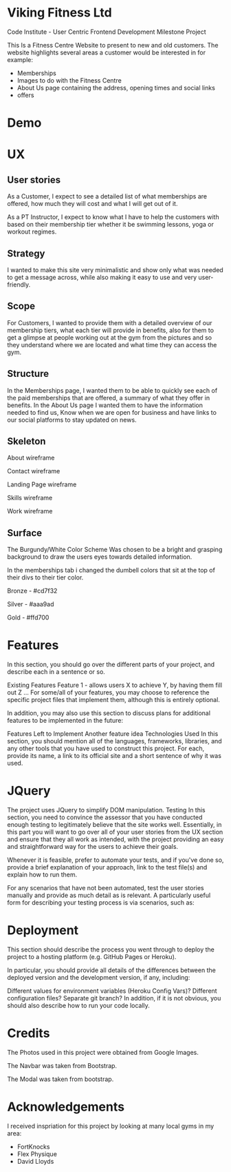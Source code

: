 # Viking Fitness Ltd

Code Institute - User Centric Frontend Development Milestone Project

This Is a Fitness Centre Website to present to new and old customers. The website highlights several areas a customer would be interested in for example:
- Memberships
- Images to do with the Fitness Centre
- About Us page containing the address, opening times and social links
- offers

# Demo

# UX

## User stories
As a Customer, I expect to see a detailed list of what memberships are offered, how much they will cost and what I will get out of it.

As a PT Instructor, I expect to know what I have to help the customers with based on their membership tier whether it be swimming lessons, yoga or workout regimes.

## Strategy
I wanted to make this site very minimalistic and show only what was needed to get a message across, while also making it easy to use and very user-friendly.

## Scope
For Customers, I wanted to provide them with a detailed overview of our membership tiers, what each tier will provide in benefits, also for them to get a glimpse at people working out at the gym from the pictures and so they understand where we are located and what time they can access the gym.

## Structure
In the Memberships page, I wanted them to be able to quickly see each of the paid memberships that are offered, a summary of what they offer in benefits. In the About Us page I wanted them to have the information needed to find us, Know when we are open for business and have links to our social platforms to stay updated on news.

## Skeleton
About wireframe

Contact wireframe

Landing Page wireframe

Skills wireframe

Work wireframe

## Surface
The Burgundy/White Color Scheme Was chosen to be a bright and grasping background to draw the users eyes towards detailed information.

In the memberships tab i changed the dumbell colors that sit at the top of their divs to their tier color.

Bronze - #cd7f32

Silver - #aaa9ad

Gold - #ffd700

# Features
In this section, you should go over the different parts of your project, and describe each in a sentence or so.

Existing Features Feature 1 - allows users X to achieve Y, by having them fill out Z ... For some/all of your features, you may choose to reference the specific project files that implement them, although this is entirely optional.

In addition, you may also use this section to discuss plans for additional features to be implemented in the future:

Features Left to Implement Another feature idea Technologies Used In this section, you should mention all of the languages, frameworks, libraries, and any other tools that you have used to construct this project. For each, provide its name, a link to its official site and a short sentence of why it was used.

# JQuery
The project uses JQuery to simplify DOM manipulation. Testing In this section, you need to convince the assessor that you have conducted enough testing to legitimately believe that the site works well. Essentially, in this part you will want to go over all of your user stories from the UX section and ensure that they all work as intended, with the project providing an easy and straightforward way for the users to achieve their goals.

Whenever it is feasible, prefer to automate your tests, and if you've done so, provide a brief explanation of your approach, link to the test file(s) and explain how to run them.

For any scenarios that have not been automated, test the user stories manually and provide as much detail as is relevant. A particularly useful form for describing your testing process is via scenarios, such as:

# Deployment
This section should describe the process you went through to deploy the project to a hosting platform (e.g. GitHub Pages or Heroku).

In particular, you should provide all details of the differences between the deployed version and the development version, if any, including:

Different values for environment variables (Heroku Config Vars)? Different configuration files? Separate git branch? In addition, if it is not obvious, you should also describe how to run your code locally.

# Credits
The Photos used in this project were obtained from Google Images.

The Navbar was taken from Bootstrap.

The Modal was taken from bootstrap. 

# Acknowledgements
I received inspriation for this project by looking at many local gyms in my area:

- FortKnocks
- Flex Physique
- David Lloyds